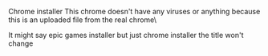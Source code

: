 Chrome installer
This chrome doesn't have any viruses or anything because this is an uploaded file from the real chrome\

It might say epic games installer but just chrome installer the title won't change
